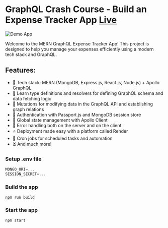 # GraphQL Crash Course - Build an Expense Tracker App [Live](https://expense-tracker-pur1.onrender.com/)

![Demo App](https://i.ibb.co/ygxgbNm/Screenshot-11.png)

Welcome to the MERN GraphQL Expense Tracker App! This project is designed to help you manage your expenses efficiently using a modern tech stack and GraphQL.

## Features:

-   🌟 Tech stack: MERN (MongoDB, Express.js, React.js, Node.js) + Apollo GraphQL
-   📝 Learn type definitions and resolvers for defining GraphQL schema and data fetching logic
-   🔄 Mutations for modifying data in the GraphQL API and establishing graph relations
-   🎃 Authentication with Passport.js and MongoDB session store
-   🚀 Global state management with Apollo Client
-   🐞 Error handling both on the server and on the client
-   ⭐ Deployment made easy with a platform called Render
-   👾 Cron jobs for scheduled tasks and automation
-   ⏳ And much more!

### Setup .env file

```js
MONGO_URI=...
SESSION_SECRET=...
```

### Build the app

```shell
npm run build
```

### Start the app

```shell
npm start
```
